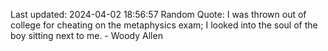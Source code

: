 Last updated: 2024-04-02 18:56:57
Random Quote: I was thrown out of college for cheating on the metaphysics exam; I looked into the soul of the boy sitting next to me. - Woody Allen